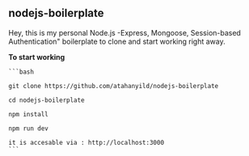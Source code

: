 ## nodejs-boilerplate
Hey, this is my personal Node.js -Express, Mongoose, Session-based Authentication" boilerplate to clone and start working right away.

**To start working**

    ```bash

    git clone https://github.com/atahanyild/nodejs-boilerplate

    cd nodejs-boilerplate

    npm install

    npm run dev

    it is accesable via : http://localhost:3000
    ```

